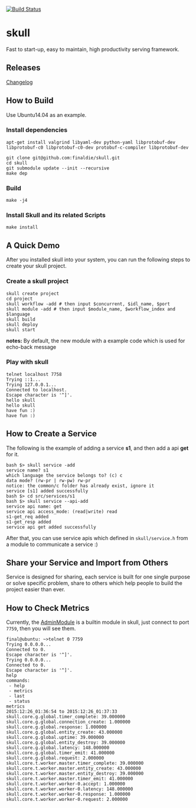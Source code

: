[![Build Status](https://travis-ci.org/finaldie/skull.svg?branch=master)](https://travis-ci.org/finaldie/skull)

skull
=====

Fast to start-up, easy to maintain, high productivity serving framework.

## Releases
[Changelog](ChangeLog.md)

## How to Build
Use Ubuntu14.04 as an example.

### Install dependencies
```console
apt-get install valgrind libyaml-dev python-yaml libprotobuf-dev libprotobuf-c0 libprotobuf-c0-dev protobuf-c-compiler libprotobuf-dev

git clone git@github.com:finaldie/skull.git
cd skull
git submodule update --init --recursive
make dep
```

### Build
```console
make -j4
```

### Install Skull and its related Scripts
```console
make install
```

## A Quick Demo
After you installed skull into your system, you can run the following steps to
create your skull project.

### Create a skull project
```shell
skull create project
cd project
skull workflow -add # then input $concurrent, $idl_name, $port
skull module -add # then input $module_name, $workflow_index and $language
skull build
skull deploy
skull start
```

**notes:** By default, the new module with a example code which is used for echo-back message

### Play with skull
```console
telnet localhost 7758
Trying ::1...
Trying 127.0.0.1...
Connected to localhost.
Escape character is '^]'.
hello skull
hello skull
have fun :)
have fun :)

```

## How to Create a Service
The following is the example of adding a service **s1**, and then add a api **get** for it.
```console
bash $> skull service -add
service name? s1
which language the service belongs to? (c) c
data mode? (rw-pr | rw-pw) rw-pr
notice: the common/c folder has already exist, ignore it
service [s1] added successfully
bash $> cd src/services/s1
bash $> skull service --api-add
service api name: get
service api access_mode: (read|write) read
s1-get_req added
s1-get_resp added
service api get added successfully
```
After that, you can use service apis which defined in `skull/service.h` from a module to communicate a service :)

## Share your Service and Import from Others
Service is designed for sharing, each service is built for one single purpose or solve specific problem, share to others which help people to build the project easier than ever.


## How to Check Metrics
Currently, the [AdminModule][1] is a builtin module in skull, just connect to port `7759`, then you will see them.
```console
final@ubuntu: ~>telnet 0 7759
Trying 0.0.0.0...
Connected to 0.
Escape character is '^]'.
Trying 0.0.0.0...
Connected to 0.
Escape character is '^]'.
help
commands:
 - help
 - metrics
 - last
 - status
metrics
2015:12:26_01:36:54 to 2015:12:26_01:37:33
skull.core.g.global.timer_complete: 39.000000
skull.core.g.global.connection_create: 1.000000
skull.core.g.global.response: 1.000000
skull.core.g.global.entity_create: 43.000000
skull.core.g.global.uptime: 39.000000
skull.core.g.global.entity_destroy: 39.000000
skull.core.g.global.latency: 148.000000
skull.core.g.global.timer_emit: 41.000000
skull.core.g.global.request: 2.000000
skull.core.t.worker.master.timer_complete: 39.000000
skull.core.t.worker.master.entity_create: 43.000000
skull.core.t.worker.master.entity_destroy: 39.000000
skull.core.t.worker.master.timer_emit: 41.000000
skull.core.t.worker.worker-0.accept: 1.000000
skull.core.t.worker.worker-0.latency: 148.000000
skull.core.t.worker.worker-0.response: 1.000000
skull.core.t.worker.worker-0.request: 2.000000
```

[1]: https://github.com/finaldie/skull-admin-c
